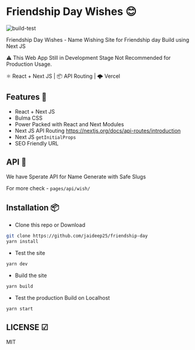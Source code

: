 # Friendship Day Wishes 😊

![build-test](https://github.com/mskian/next-name-wish/workflows/build-test/badge.svg)  

Friendship Day Wishes - Name Wishing Site for Friendship day Build using Next JS  

⚠ This Web App Still in Development Stage Not Recommended for Production Usage.  

⚛ React + Next JS | 📦 API Routing | 🌩 Vercel  

## Features 🍔

- React + Next JS
- Bulma CSS
- Power Packed with React and Next Modules
- Next JS API Routing <https://nextjs.org/docs/api-routes/introduction>
- Next JS `getInitialProps`
- SEO Friendly URL

## API 🍪

We have Sperate API for Name Generate with Safe Slugs

For more check - `pages/api/wish/`

## Installation 📦

- Clone this repo or Download

```sh
git clone https://github.com/jaideep25/friendship-day
yarn install
```

- Test the site

```sh
yarn dev
```

- Build the site

```sh
yarn build
```

- Test the production Build on Localhost

```sh
yarn start
```

## LICENSE ☑

MIT
